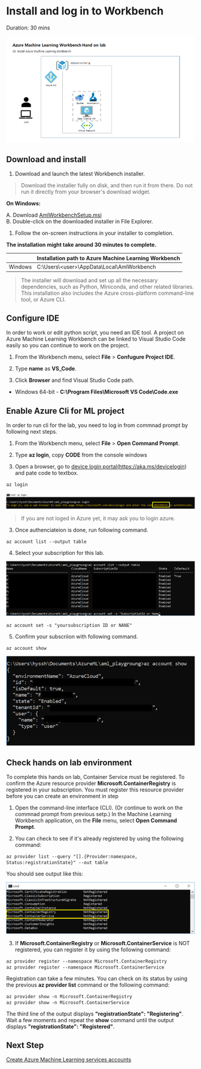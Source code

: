 # Install and log in to Workbench

Duration: 30 mins

![architecture](./images/arch03.01.png)

## Download and install

1. Download and launch the latest Workbench installer. 

> Download the installer fully on disk, and then run it from there. Do not run it directly from your browser's download widget.

**On Windows:** 

A. Download <a href="https://aka.ms/azureml-wb-msi" target="_blank">AmlWorkbenchSetup.msi</a><br/>
B. Double-click on the downloaded installer in File Explorer.

1. Follow the on-screen instructions in your installer to completion. 

**The installation might take around 30 minutes to complete.**  

| |Installation path to Azure Machine Learning Workbench|
|--------|------------------------------------------------|
|Windows|C:\Users\\<user\>\AppData\Local\AmlWorkbench|

> The installer will download and set up all the necessary dependencies, such as Python, Miniconda, and other related libraries. This installation also includes the Azure cross-platform command-line tool, or Azure CLI.


## Configure IDE

In order to work or edit python script, you need an IDE tool. A project on Azure Machine Learning Workbench can be linked to Visual Studio Code easily so you can continue to work on the project.

1. From the Workbench menu, select **File** > **Confugure Project IDE**. 

1. Type **name** as **VS_Code**.

1. Click **Browser** and find Visual Studio Code path.

  - Windows 64-bit - **C:\Program Files\Microsoft VS Code\Code.exe**

## Enable Azure Cli for ML project

In order to run cli for the lab, you need to log in from commnad prompt by following next steps.

1. From the Workbench menu, select **File** > **Open Command Prompt**. 

2. Type **az login**, copy __CODE__ from the console windows

3. Open a browser, go to <a href="https://aka.ms/devicelogin" about="_blank">device login portal(https://aka.ms/devicelogin)</a> and pate code to textbox.

```
az login
```

![azlogin](./media/tutorial-classifying-iris/azlogin.png)

> If you are not loged in Azure yet, it may ask you to login azure.

3. Once authenciateion is done, run following command.

```azcli
az account list --output table
```

4. Select your subscription for this lab.

![azlogin](./media/tutorial-classifying-iris/azlogin3.png)

```azcli
az account set -s "yoursubscription ID or NANE"
```

5. Confirm your subscriion with following command.

```azcli
az account show
```

![azlogin](./media/tutorial-classifying-iris/azlogin4.png)

## Check hands on lab environment 

To complete this hands on lab, Container Service must be registered. To confirm the Azure resource provider **Microsoft.ContainerRegistry** is registered in your subscription. You must register this resource provider before you can create an environment in step 

1. Open the command-line interface (CLI). (Or continue to work on the commnad prompt from previous setp.) In the Machine Learning Workbench application, on the **File** menu, select **Open Command Prompt**.

2. You can check to see if it's already registered by using the following command:
``` 
az provider list --query "[].{Provider:namespace, Status:registrationState}" --out table 
``` 

You should see output like this:

![serviceregistrations](./images/30.png)

3. If **Microsoft.ContainerRegistry** or **Microsoft.ContainerService** is NOT registered, you can register it by using the following command:
``` 
az provider register --namespace Microsoft.ContainerRegistry 
az provider register --namespace Microsoft.ContainerService 
```

Registration can take a few minutes. You can check on its status by using the previous **az provider list** command or the following command:
``` 
az provider show -n Microsoft.ContainerRegistry 
az provider show -n Microsoft.ContainerService
``` 

The third line of the output displays **"registrationState": "Registering"**. Wait a few moments and repeat the **show** command until the output displays **"registrationState": "Registered"**.

## Next Step

[Create Azure Machine Learning services accounts](./04.CreateAZMLServices.md)
